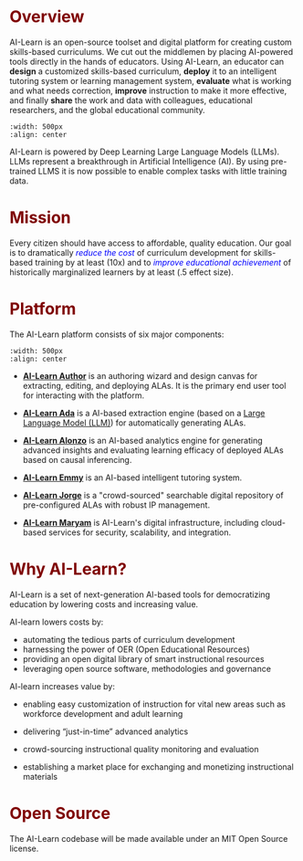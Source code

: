 # <font color="maroon">Overview</font>

AI-Learn is an open-source toolset and digital platform for creating custom skills-based curriculums. We cut out the middlemen by placing AI-powered tools directly in the hands of educators. Using AI-Learn, an educator can **design** a customized skills-based curriculum, **deploy** it to an intelligent tutoring system or learning management system, **evaluate** what is working and what needs correction, **improve** instruction to make it more effective, and finally **share** the work and data with colleagues, educational researchers, and the global educational community.

```{image} /images/wflow.jpg
:width: 500px
:align: center
```

AI-Learn is powered by Deep Learning Large Language Models (LLMs).  LLMs represent a breakthrough in Artificial Intelligence (AI). By using pre-trained LLMS it is now possible to enable complex tasks with little training data.



# <font color="maroon">Mission</font>

Every citizen should have access to affordable, quality education. Our goal is to dramatically <font color="blue">*reduce the cost*</font> of curriculum development for skills-based training by at least (10x) and to <font color="blue">*improve educational achievement*</font> of historically marginalized learners by at least (.5 effect size).


# <font color="maroon">Platform</font>

The AI-Learn platform consists of six major components:

```{image} /images/ailearnplatform.png
:width: 500px
:align: center
```

- **[AI-Learn Author](page-author)** is an authoring wizard and design canvas for extracting, editing, and deploying ALAs. It is the primary end user tool for interacting with the platform.

- **[AI-Learn Ada](page-ada)**  is a AI-based extraction engine (based on a [Large Language Model (LLM)](https://hai.stanford.edu/news/how-large-language-models-will-transform-science-society-and-ai)) for automatically generating ALAs.  

- **[AI-Learn Alonzo](page-alonzo)** is an AI-based analytics engine for generating advanced insights and evaluating learning efficacy of deployed ALAs based on causal inferencing.

- **[AI-Learn Emmy](page-emmy)** is an AI-based intelligent tutoring system.

- **[AI-Learn Jorge](page-jorge)** is a "crowd-sourced" searchable digital repository of pre-configured ALAs with robust IP management.

- **[AI-Learn Maryam](page-maryam)** is AI-Learn's digital infrastructure, including cloud-based services for security, scalability, and integration.

# <font color="maroon">Why AI-Learn?</font>

AI-Learn is a set of next-generation AI-based tools for democratizing education by lowering costs and increasing value.


AI-learn lowers costs by:

- automating the tedious parts of curriculum development
- harnessing the power of OER (Open Educational Resources)
- providing an open digital library of smart instructional resources
- leveraging open source software, methodologies and governance

AI-learn increases value by:

- enabling easy customization of instruction for vital new areas such as workforce development and adult learning

- delivering “just-in-time” advanced analytics

- crowd-sourcing instructional quality monitoring and evaluation

- establishing a market place for exchanging and monetizing instructional materials


# <font color="maroon">Open Source</font>


The AI-Learn codebase will be made available under an MIT Open Source license.